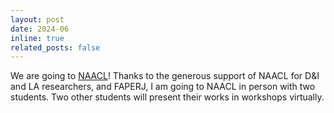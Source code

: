 ```yaml
---
layout: post
date: 2024-06
inline: true
related_posts: false
---
```


We are going to <a href="https://2024.naacl.org/"> NAACL</a>! Thanks to the generous support of NAACL for D\&I and LA researchers, and FAPERJ, I am going to NAACL in person with two students. Two other students will present their works in workshops virtually. 
